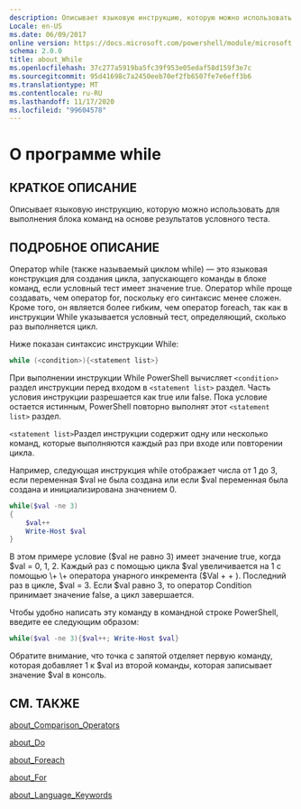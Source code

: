 ```yaml
---
description: Описывает языковую инструкцию, которую можно использовать для выполнения блока команд на основе результатов условного теста.
Locale: en-US
ms.date: 06/09/2017
online version: https://docs.microsoft.com/powershell/module/microsoft.powershell.core/about/about_while?view=powershell-7.2&WT.mc_id=ps-gethelp
schema: 2.0.0
title: about_While
ms.openlocfilehash: 37c277a5919ba5fc39f953e05edaf58d159f3e7c
ms.sourcegitcommit: 95d41698c7a2450eeb70ef2fb6507fe7e6eff3b6
ms.translationtype: MT
ms.contentlocale: ru-RU
ms.lasthandoff: 11/17/2020
ms.locfileid: "99604578"
---
```

# <a name="about-while"></a>О программе while

## <a name="short-description"></a>КРАТКОЕ ОПИСАНИЕ
Описывает языковую инструкцию, которую можно использовать для выполнения блока команд на основе результатов условного теста.

## <a name="long-description"></a>ПОДРОБНОЕ ОПИСАНИЕ

Оператор while (также называемый циклом while) — это языковая конструкция для создания цикла, запускающего команды в блоке команд, если условный тест имеет значение true. Оператор while проще создавать, чем оператор for, поскольку его синтаксис менее сложен. Кроме того, он является более гибким, чем оператор foreach, так как в инструкции While указывается условный тест, определяющий, сколько раз выполняется цикл.

Ниже показан синтаксис инструкции While:

```powershell
while (<condition>){<statement list>}
```

При выполнении инструкции While PowerShell вычисляет `<condition>` раздел инструкции перед входом в `<statement list>` раздел. Часть условия инструкции разрешается как true или false. Пока условие остается истинным, PowerShell повторно выполнят этот `<statement list>` раздел.

`<statement list>`Раздел инструкции содержит одну или несколько команд, которые выполняются каждый раз при входе или повторении цикла.

Например, следующая инструкция while отображает числа от 1 до 3, если переменная $val не была создана или если $val переменная была создана и инициализирована значением 0.

```powershell
while($val -ne 3)
{
    $val++
    Write-Host $val
}
```

В этом примере условие ($val не равно 3) имеет значение true, когда $val \= 0, 1, 2. Каждый раз с помощью цикла $val увеличивается на 1 с помощью \+ \+ оператора унарного инкремента ($Val \+ \+ ). Последний раз в цикле, $val \= 3. Если $val равно 3, то оператор Condition принимает значение false, а цикл завершается.

Чтобы удобно написать эту команду в командной строке PowerShell, введите ее следующим образом:

```powershell
while($val -ne 3){$val++; Write-Host $val}
```

Обратите внимание, что точка с запятой отделяет первую команду, которая добавляет 1 к $val из второй команды, которая записывает значение $val в консоль.

## <a name="see-also"></a>СМ. ТАКЖЕ

[about_Comparison_Operators](about_Comparison_Operators.md)

[about_Do](about_Do.md)

[about_Foreach](about_Foreach.md)

[about_For](about_For.md)

[about_Language_Keywords](about_Language_Keywords.md)

